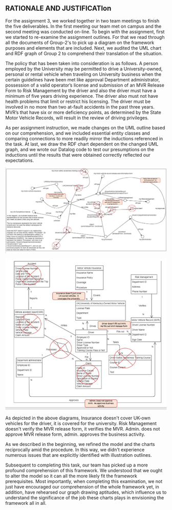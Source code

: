 ## RATIONALE AND JUSTIFICATIon
For the assignment 3, we worked together in two team meetings to finish the five deliverables.
In the first meeting our team met on campus and the second meeting was conducted on-line. To begin with the assignment, first we started to re-examine the assignment outlines. For that we read through all the documents of Group-2's to pick up a diagram on the framework purposes and elements that are included. Next, we audited the UML chart and RDF graph of Group 2 to comprehend their translation of the situation. 

The policy that has been taken into consideration is as follows.
A person employed by the University may be permitted to drive a University-owned, personal or rental vehicle when traveling 
on University business when the certain guidelines have been met like approval Department administrator, possession of a 
valid operator’s license and submission of an MVR Release Form to Risk Management by the driver and also the driver must have a minimum of five years driving experience. The driver also must not have health problems that limit or restrict his licensing. 
The driver must be involved in no more than two at-fault accidents in the past three years. MVR’s that have six or more deficiency points, as determined by the State Motor Vehicle Records, will result in the review of driving privileges.

As per assignment instruction, we made changes on the UML outline based on our comprehension, and we included essential entity classes and comparing connections to more readily mirror the inductions referenced in the task. At last, we draw the RDF chart dependent on the changed UML graph, and we wrote our Datalog code to test our presumptions on the inductions until the results that were obtained correctly reflected our expectations.

![](https://github.com/IS561/EmploymentClassification/blob/master/Capture4.JPG)

![](https://github.com/IS561/EmploymentClassification/blob/master/Capture3.JPG)

As depicted in the above diagrams, Insurance doesn't cover UK-own vehicles for the driver, it is covered for the university. Risk Management doesn't verify the MVR release form, it verifies the MVR. Admin. does not approve MVR release form, admin. approves the business activity. 

As we described in the beginning, we refined the model and the charts reciprocally amid the procedure. In this way, we didn't experience numerous issues that are explicitly identified with illustration outlines.

Subsequent to completing this task, our team has picked up a more profound comprehension of this framework. We understood that we ought to alter the model so it can all the more likely fit the framework prerequisites. Most importantly, when completing this examination, we not just have encouraged our comprehension of the whole framework yet, in addition, have rehearsed our graph drawing aptitudes, which influence us to understand the significance of the job these charts plays in envisioning the framework all in all.
